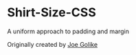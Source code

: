 # Shirt-Size-CSS
A uniform approach to padding and margin

Originally created by [Joe Golike](https://github.com/golike)
